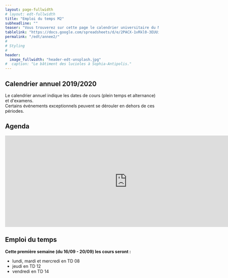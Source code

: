 ```yaml
---
layout: page-fullwidth
# layout: edt-fullwidth
title: "Emploi du temps M2"
subheadline: ""
teaser: "Vous trouverez sur cette page le calendrier universitaire du Master 2 Informatique."
tablelink: "https://docs.google.com/spreadsheets/d/e/2PACX-1vRkl0-3EUUirBob8SOuG-OMvHAkH98nQKYzKXVlDqZdRIknYNNT7UjHlg8vehjPv_1OEKJmuuLRQDk3/pubhtml?gid=1523095882&single=true&amp;widget=true&amp;headers=false"
permalink: "/edt/annee2/"
#
# Styling
#
header:
  image_fullwidth: "header-edt-unsplash.jpg"
#  caption: "Le bâtiment des lucioles à Sophia-Antipolis."
---
```


## Calendrier annuel 2019/2020

Le calendrier annuel indique les dates de cours (plein temps et alternance) et d'examens.  
Certains événements exceptionnels peuvent se dérouler en dehors de ces périodes.

## Agenda 

<iframe src="https://calendar.google.com/calendar/embed?showTitle=0&amp;showNav=0&amp;showPrint=0&amp;showTabs=0&amp;showCalendars=0&amp;mode=AGENDA&amp;height=300&amp;wkst=2&amp;bgcolor=%23FFFFFF&amp;src=gojhjrssif09rqi5e5omjll5ug@group.calendar.google.com&amp;color=%2342104A&amp;ctz=Europe%2FParis&amp" style="border-width:0" width="800" height="300" frameborder="0" scrolling="no"></iframe>

## Emploi du temps

**Cette première semaine (du 16/09 - 20/09) les cours seront :**
 - lundi, mardi et mercredi en TD 08
 - jeudi en TD 12
 - vendredi en TD 14

